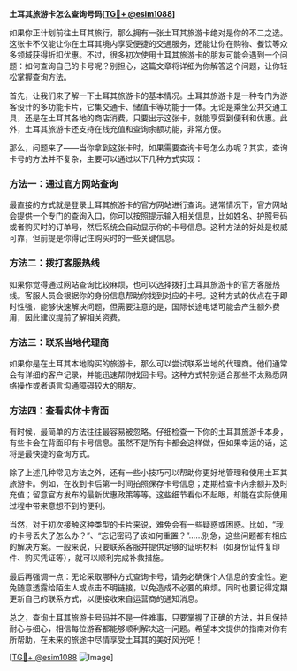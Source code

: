 **土耳其旅游卡怎么查询号码[[TG💪+ @esim1088](https://t.me/s/esim1088)]**

如果你正计划前往土耳其旅行，那么拥有一张土耳其旅游卡绝对是你的不二之选。这张卡不仅能让你在土耳其境内享受便捷的交通服务，还能让你在购物、餐饮等众多领域获得折扣优惠。不过，很多初次使用土耳其旅游卡的朋友可能会遇到一个问题：如何查询自己的卡号呢？别担心，这篇文章将详细为你解答这个问题，让你轻松掌握查询方法。

首先，让我们来了解一下土耳其旅游卡的基本情况。土耳其旅游卡是一种专门为游客设计的多功能卡片，它集交通卡、储值卡等功能于一体。无论是乘坐公共交通工具，还是在土耳其各地的商店消费，只要出示这张卡，就能享受到便利和优惠。此外，土耳其旅游卡还支持在线充值和查询余额功能，非常方便。

那么，问题来了——当你拿到这张卡时，如果需要查询卡号怎么办呢？其实，查询卡号的方法并不复杂，主要可以通过以下几种方式实现：

### 方法一：通过官方网站查询

最直接的方式就是登录土耳其旅游卡的官方网站进行查询。通常情况下，官方网站会提供一个专门的查询入口，你可以按照提示输入相关信息，比如姓名、护照号码或者购买时的订单号，然后系统会自动显示你的卡号信息。这种方法的好处是权威可靠，但前提是你得记住购买时的一些关键信息。

### 方法二：拨打客服热线

如果你觉得通过网站查询比较麻烦，也可以选择拨打土耳其旅游卡的官方客服热线。客服人员会根据你的身份信息帮助你找到对应的卡号。这种方式的优点在于即时性强，能够快速解决问题，但需要注意的是，国际长途电话可能会产生额外费用，因此建议提前了解相关资费。

### 方法三：联系当地代理商

如果你是在土耳其本地购买的旅游卡，那么可以尝试联系当地的代理商。他们通常会有详细的客户记录，并能迅速帮你找回卡号。这种方式特别适合那些不太熟悉网络操作或者语言沟通障碍较大的朋友。

### 方法四：查看实体卡背面

有时候，最简单的方法往往最容易被忽略。仔细检查一下你的土耳其旅游卡本身，有些卡会在背面印有卡号信息。虽然不是所有卡都会这样做，但如果幸运的话，这将是最快捷的查询方式。

除了上述几种常见方法之外，还有一些小技巧可以帮助你更好地管理和使用土耳其旅游卡。例如，在收到卡后第一时间拍照保存卡号信息；定期检查卡内余额并及时充值；留意官方发布的最新优惠政策等等。这些细节看似不起眼，却能在实际使用过程中带来意想不到的便利。

当然，对于初次接触这种类型的卡片来说，难免会有一些疑惑或困惑。比如，“我的卡号丢失了怎么办？”、“忘记密码了该如何重置？”……别急，这些问题都有相应的解决方案。一般来说，只要联系客服并提供足够的证明材料（如身份证件复印件、购买凭证等），就可以顺利完成补救措施。

最后再强调一点：无论采取哪种方式查询卡号，请务必确保个人信息的安全性。避免随意透露给陌生人或点击不明链接，以免造成不必要的麻烦。同时也要记得定期更新自己的联系方式，以便接收来自运营商的通知消息。

总之，查询土耳其旅游卡号码并不是一件难事，只要掌握了正确的方法，并且保持耐心与细心，相信每位游客都能够顺利解决这一问题。希望本文提供的指南对你有所帮助，在未来的旅途中尽情享受土耳其的美好风光吧！

[[TG💪+ @esim1088](https://t.me/s/esim1088) ![Image](https://i.postimg.cc/4NQfJmqS/Snipaste-2025-05-13-00-14-12.png)]